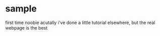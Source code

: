 # sample
first time noobie
  acutally i've done a little tutorial elsewhere, but the real webpage is the best
